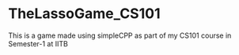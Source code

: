 # TheLassoGame_CS101
This is a game made using simpleCPP as part of my CS101 course in Semester-1 at IITB
